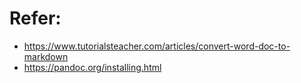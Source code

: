 # Refer:
- https://www.tutorialsteacher.com/articles/convert-word-doc-to-markdown
- https://pandoc.org/installing.html
